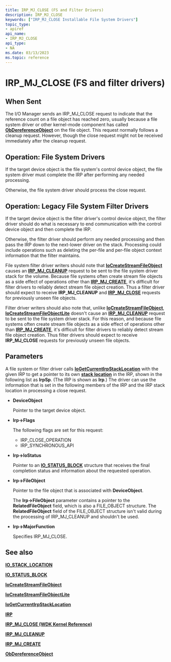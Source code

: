 ```yaml
---
title: IRP_MJ_CLOSE (FS and Filter Drivers)
description: IRP_MJ_CLOSE
keywords: ["IRP_MJ_CLOSE Installable File System Drivers"]
topic_type:
- apiref
api_name:
- IRP_MJ_CLOSE
api_type:
- NA
ms.date: 03/13/2023
ms.topic: reference
---
```


# IRP_MJ_CLOSE (FS and filter drivers)

## When Sent

The I/O Manager sends an IRP_MJ_CLOSE request to indicate that the reference count on a file object has reached zero, usually because a file system driver or other kernel-mode component has called [**ObDereferenceObject**](/windows-hardware/drivers/ddi/wdm/nf-wdm-obdereferenceobject) on the file object. This request normally follows a cleanup request. However, though the close request might not be received immediately after the cleanup request.

## Operation: File System Drivers

If the target device object is the file system's control device object, the file system driver must complete the IRP after performing any needed processing.

Otherwise, the file system driver should process the close request.

## Operation: Legacy File System Filter Drivers

If the target device object is the filter driver's control device object, the filter driver should do what is necessary to end communication with the control device object and then complete the IRP.

Otherwise, the filter driver should perform any needed processing and then pass the IRP down to the next-lower driver on the stack. Processing could include operations such as deleting the per-file and per-file object context information that the filter maintains.

File system filter driver writers should note that [**IoCreateStreamFileObject**](/windows-hardware/drivers/ddi/ntifs/nf-ntifs-iocreatestreamfileobject) causes an [**IRP_MJ_CLEANUP**](irp-mj-cleanup.md) request to be sent to the file system driver stack for the volume. Because file systems often create stream file objects as a side effect of operations other than [**IRP_MJ_CREATE**](irp-mj-create.md), it's difficult for filter drivers to reliably detect stream file object creation. Thus a filter driver should expect to receive **IRP_MJ_CLEANUP** and [**IRP_MJ_CLOSE**](../kernel/irp-mj-close.md) requests for previously unseen file objects.

Filter driver writers should also note that, unlike [**IoCreateStreamFileObject**](/windows-hardware/drivers/ddi/ntifs/nf-ntifs-iocreatestreamfileobject), [**IoCreateStreamFileObjectLite**](/windows-hardware/drivers/ddi/ntifs/nf-ntifs-iocreatestreamfileobjectlite) doesn't cause an [**IRP_MJ_CLEANUP**](irp-mj-cleanup.md) request to be sent to the file system driver stack. For this reason, and because file systems often create stream file objects as a side effect of operations other than [**IRP_MJ_CREATE**](irp-mj-create.md), it's difficult for filter drivers to reliably detect stream file object creation. Thus filter drivers should expect to receive **IRP_MJ_CLOSE** requests for previously unseen file objects.

## Parameters

A file system or filter driver calls [**IoGetCurrentIrpStackLocation**](/windows-hardware/drivers/ddi/wdm/nf-wdm-iogetcurrentirpstacklocation) with the given IRP to get a pointer to its own [**stack location**](/windows-hardware/drivers/ddi/wdm/ns-wdm-_io_stack_location) in the IRP, shown in the following list as **IrpSp**. (The IRP is shown as **Irp**.) The driver can use the information that is set in the following members of the IRP and the IRP stack location in processing a close request.

* **DeviceObject**

  Pointer to the target device object.

* **Irp->Flags**

  The following flags are set for this request:
  
  * IRP_CLOSE_OPERATION
  * IRP_SYNCHRONOUS_API

* **Irp->IoStatus**

  Pointer to an [**IO_STATUS_BLOCK**](/windows-hardware/drivers/ddi/wdm/ns-wdm-_io_status_block) structure that receives the final completion status and information about the requested operation.

* **Irp->FileObject**

  Pointer to the file object that is associated with **DeviceObject**.

  The **Irp->FileObject** parameter contains a pointer to the **RelatedFileObject** field, which is also a FILE_OBJECT structure. The **RelatedFileObject** field of the FILE_OBJECT structure isn't valid during the processing of IRP_MJ_CLEANUP and shouldn't be used.

* **Irp->MajorFunction**

  Specifies IRP_MJ_CLOSE.

## See also

[**IO_STACK_LOCATION**](/windows-hardware/drivers/ddi/wdm/ns-wdm-_io_stack_location)

[**IO_STATUS_BLOCK**](/windows-hardware/drivers/ddi/wdm/ns-wdm-_io_status_block)

[**IoCreateStreamFileObject**](/windows-hardware/drivers/ddi/ntifs/nf-ntifs-iocreatestreamfileobject)

[**IoCreateStreamFileObjectLite**](/windows-hardware/drivers/ddi/ntifs/nf-ntifs-iocreatestreamfileobjectlite)

[**IoGetCurrentIrpStackLocation**](/windows-hardware/drivers/ddi/wdm/nf-wdm-iogetcurrentirpstacklocation)

[**IRP**](/windows-hardware/drivers/ddi/wdm/ns-wdm-_irp)

[**IRP_MJ_CLOSE (WDK Kernel Reference)**](../kernel/irp-mj-close.md)

[**IRP_MJ_CLEANUP**](irp-mj-cleanup.md)

[**IRP_MJ_CREATE**](irp-mj-create.md)

[**ObDereferenceObject**](/windows-hardware/drivers/ddi/wdm/nf-wdm-obdereferenceobject)
